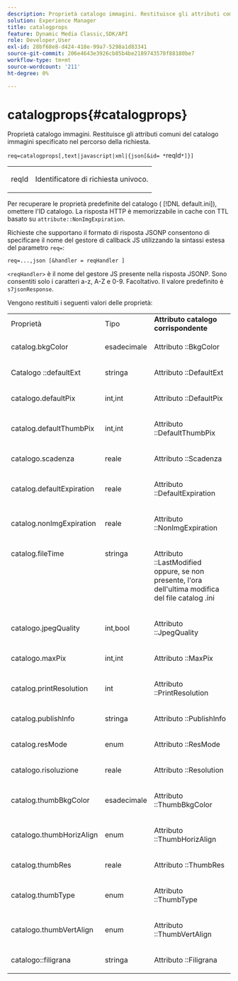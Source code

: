 ```yaml
---
description: Proprietà catalogo immagini. Restituisce gli attributi comuni del catalogo immagini specificato nel percorso della richiesta.
solution: Experience Manager
title: catalogprops
feature: Dynamic Media Classic,SDK/API
role: Developer,User
exl-id: 28bf68e8-d424-418e-99a7-5298a1d83341
source-git-commit: 206e4643e3926cb85b4be2189743578f88180be7
workflow-type: tm+mt
source-wordcount: '211'
ht-degree: 0%

---
```


# catalogprops{#catalogprops}

Proprietà catalogo immagini. Restituisce gli attributi comuni del catalogo immagini specificato nel percorso della richiesta.

`req=catalogprops[,text|javascript|xml|{json[&id= *`reqId`*]}]`

<table id="simpletable_D1D9183C08834005B482B103CEF2EDA9"> 
 <tr class="strow"> 
  <td class="stentry"> <p><span class="codeph"><span class="varname"> reqId</span></span> </p> </td> 
  <td class="stentry"> <p>Identificatore di richiesta univoco. </p></td> 
 </tr> 
</table>

Per recuperare le proprietà predefinite del catalogo ( [!DNL default.ini]), omettere l&#39;ID catalogo. La risposta HTTP è memorizzabile in cache con TTL basato su `attribute::NonImgExpiration`.

Richieste che supportano il formato di risposta JSONP consentono di specificare il nome del gestore di callback JS utilizzando la sintassi estesa del parametro `req=`:

`req=...,json [&handler = reqHandler ]`

`<reqHandler>` è il nome del gestore JS presente nella risposta JSONP. Sono consentiti solo i caratteri a-z, A-Z e 0-9. Facoltativo. Il valore predefinito è `s7jsonResponse`.

Vengono restituiti i seguenti valori delle proprietà:

<table id="table_DEC26CBF274945298BA81B5E2E2F331D"> 
 <tbody> 
  <tr> 
   <td> Proprietà <b></b> </td> 
   <td> Tipo <b></b> </td> 
   <td> <b> Attributo catalogo corrispondente</b> </td> 
  </tr> 
  <tr> 
   <td> <p> <span class="codeph"> catalog.bkgColor</span> </p> </td> 
   <td> <p> esadecimale </p> </td> 
   <td> <p> Attributo <span class="codeph">::BkgColor</span> </p> </td> 
  </tr> 
  <tr> 
   <td> <p> Catalogo <span class="codeph">::defaultExt</span> </p> </td> 
   <td> <p> stringa </p> </td> 
   <td> <p> Attributo <span class="codeph">::DefaultExt</span> </p> </td> 
  </tr> 
  <tr> 
   <td> <p> <span class="codeph"> catalogo.defaultPix</span> </p> </td> 
   <td> <p> int,int </p> </td> 
   <td> <p> Attributo <span class="codeph">::DefaultPix</span> </p> </td> 
  </tr> 
  <tr> 
   <td> <p> <span class="codeph"> catalog.defaultThumbPix</span> </p> </td> 
   <td> <p> int,int </p> </td> 
   <td> <p> Attributo <span class="codeph">::DefaultThumbPix</span> </p> </td> 
  </tr> 
  <tr> 
   <td> <p> <span class="codeph"> catalogo.scadenza</span> </p> </td> 
   <td> <p> reale </p> </td> 
   <td> <p> Attributo <span class="codeph">::Scadenza</span> </p> </td> 
  </tr> 
  <tr> 
   <td> <p> <span class="codeph"> catalog.defaultExpiration</span> </p> </td> 
   <td> <p> reale </p> </td> 
   <td> <p> Attributo <span class="codeph">::DefaultExpiration</span> </p> </td> 
  </tr> 
  <tr> 
   <td> <p> <span class="codeph"> catalog.nonImgExpiration</span> </p> </td> 
   <td> <p> reale </p> </td> 
   <td> <p> Attributo <span class="codeph">::NonImgExpiration</span> </p> </td> 
  </tr> 
  <tr valign="top"> 
   <td> <p> <span class="codeph"> catalog.fileTime</span> </p> </td> 
   <td> <p> stringa </p> </td> 
   <td> <p> Attributo <span class="codeph">::LastModified</span> oppure, se non presente, l'ora dell'ultima modifica del file <span class="varname"> catalog</span><span class="filepath"> .ini</span> </p> </td> 
  </tr> 
  <tr> 
   <td> <p> <span class="codeph"> catalogo.jpegQuality</span> </p> </td> 
   <td> <p> int,bool </p> </td> 
   <td> <p> Attributo <span class="codeph">::JpegQuality</span> </p> </td> 
  </tr> 
  <tr> 
   <td> <p> <span class="codeph"> catalogo.maxPix</span> </p> </td> 
   <td> <p> int,int </p> </td> 
   <td> <p> Attributo <span class="codeph">::MaxPix</span> </p> </td> 
  </tr> 
  <tr> 
   <td> <p> <span class="codeph"> catalog.printResolution</span> </p> </td> 
   <td> <p> int </p> </td> 
   <td> <p> Attributo <span class="codeph">::PrintResolution</span> </p> </td> 
  </tr> 
  <tr> 
   <td> <p> <span class="codeph"> catalog.publishInfo</span> </p> </td> 
   <td> <p> stringa </p> </td> 
   <td> <p> Attributo <span class="codeph">::PublishInfo</span> </p> </td> 
  </tr> 
  <tr> 
   <td> <p> <span class="codeph"> catalog.resMode</span> </p> </td> 
   <td> <p> enum </p> </td> 
   <td> <p> Attributo <span class="codeph">::ResMode</span> </p> </td> 
  </tr> 
  <tr> 
   <td> <p> <span class="codeph"> catalogo.risoluzione</span> </p> </td> 
   <td> <p> reale </p> </td> 
   <td> <p> Attributo <span class="codeph">::Resolution</span> </p> </td> 
  </tr> 
  <tr> 
   <td> <p> <span class="codeph"> catalog.thumbBkgColor</span> </p> </td> 
   <td> <p> esadecimale </p> </td> 
   <td> <p> Attributo <span class="codeph">::ThumbBkgColor</span> </p> </td> 
  </tr> 
  <tr> 
   <td> <p> <span class="codeph"> catalogo.thumbHorizAlign</span> </p> </td> 
   <td> <p> enum </p> </td> 
   <td> <p> Attributo <span class="codeph">::ThumbHorizAlign</span> </p> </td> 
  </tr> 
  <tr> 
   <td> <p> <span class="codeph"> catalog.thumbRes</span> </p> </td> 
   <td> <p> reale </p> </td> 
   <td> <p> Attributo <span class="codeph">::ThumbRes</span> </p> </td> 
  </tr> 
  <tr> 
   <td> <p> <span class="codeph"> catalog.thumbType</span> </p> </td> 
   <td> <p> enum </p> </td> 
   <td> <p> Attributo <span class="codeph">::ThumbType</span> </p> </td> 
  </tr> 
  <tr> 
   <td> <p> <span class="codeph"> catalogo.thumbVertAlign</span> </p> </td> 
   <td> <p> enum </p> </td> 
   <td> <p> Attributo <span class="codeph">::ThumbVertAlign</span> </p> </td> 
  </tr> 
  <tr> 
   <td> <p> <span class="codeph"> catalogo::filigrana</span> </p> </td> 
   <td> <p> stringa </p> </td> 
   <td> <p> Attributo <span class="codeph">::Filigrana</span> </p> </td> 
  </tr> 
 </tbody> 
</table>
